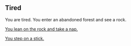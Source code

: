 ## Tired

You are tired. You enter an abandoned forest and see a rock.

[You lean on the rock and take a nap.](stick.md)

[You step on a stick.](beast.md)
